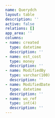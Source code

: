 ```yaml
---
name: Querydch
layout: table
description: ''
active: false
relations: []
app_area: ''
columns:
- name: created
  type: datetime
  description: ''
- name: est_cost
  type: money
  description: ''
- name: ModifiedBy
  type: varchar(100)
  description: ''
- name: ModifiedDate
  type: datetime
  description: ''
- name: wo_ref
  type: int(4)
  description: ''
---
```


